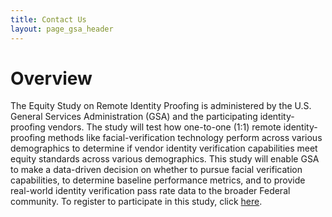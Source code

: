 ```yaml
---
title: Contact Us
layout: page_gsa_header
---
```

# Overview
The Equity Study on Remote Identity Proofing is administered by the U.S. General Services Administration (GSA)
and the participating identity-proofing vendors. The study will test how one-to-one (1:1) remote
identity-proofing methods like facial-verification technology perform across various demographics to determine
if vendor identity verification capabilities meet equity standards across various demographics. This study will
enable GSA to make a data-driven decision on whether to pursue facial verification capabilities, to determine
baseline performance metrics, and to provide real-world identity verification pass rate data to the broader
Federal community. To register to participate in this study, click [here](https://feedback.gsa.gov/jfe/form/SV_1XEHtWHnWUp2LoG).